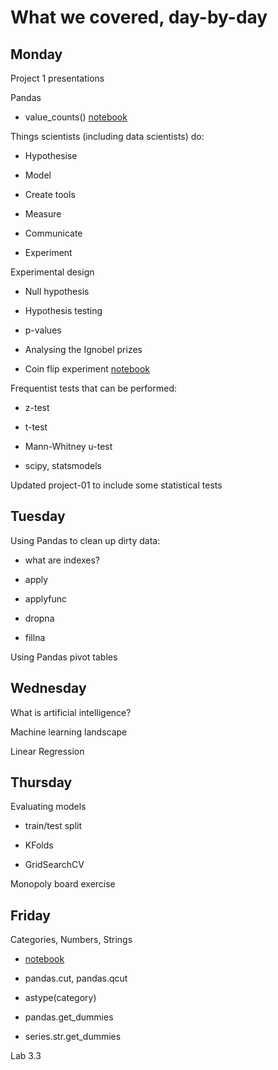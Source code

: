 What we covered, day-by-day
===========================


Monday
------

Project 1 presentations

Pandas

 - value_counts() [notebook](value-counts.ipynb)
 
Things scientists (including data scientists) do:

 - Hypothesise
 
 - Model
 
 - Create tools
 
 - Measure
 
 - Communicate
 
 - Experiment
 
 
 
Experimental design
 
 - Null hypothesis
 
 - Hypothesis testing
 
 - p-values
 
 - Analysing the Ignobel prizes
 
 - Coin flip experiment [notebook](coin-toss.ipynb)
 
 
 
Frequentist tests that can be performed:
 
 - z-test
 
 - t-test
 
 - Mann-Whitney u-test
 
 - scipy, statsmodels



Updated project-01 to include some statistical tests


Tuesday
-------

Using Pandas to clean up dirty data:

 - what are indexes?
 
 - apply
 
 - applyfunc
 
 - dropna
 
 - fillna


Using Pandas pivot tables



Wednesday
---------

What is artificial intelligence?

Machine learning landscape

Linear Regression



Thursday
--------

Evaluating models
 
 - train/test split
 
 - KFolds
 
 - GridSearchCV
 
Monopoly board exercise


Friday
------

Categories, Numbers, Strings
 
 - [notebook](../notebooks/categories.ipynb)
 
 - pandas.cut, pandas.qcut
 
 - astype(category)
 
 - pandas.get_dummies
 
 - series.str.get_dummies
 
Lab 3.3
